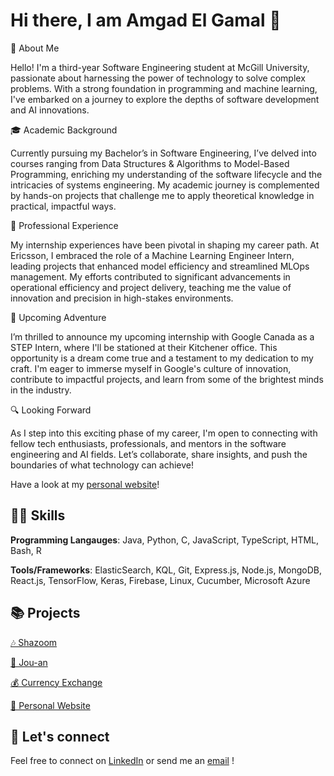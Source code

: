 # Hi there, I am Amgad El Gamal 👋

🚀 About Me

Hello! I'm a third-year Software Engineering student at McGill University, passionate about harnessing the power of technology to solve complex problems. With a strong foundation in programming and machine learning, I've embarked on a journey to explore the depths of software development and AI innovations.

🎓 Academic Background

Currently pursuing my Bachelor’s in Software Engineering, I’ve delved into courses ranging from Data Structures & Algorithms to Model-Based Programming, enriching my understanding of the software lifecycle and the intricacies of systems engineering. My academic journey is complemented by hands-on projects that challenge me to apply theoretical knowledge in practical, impactful ways.

💼 Professional Experience

My internship experiences have been pivotal in shaping my career path. At Ericsson, I embraced the role of a Machine Learning Engineer Intern, leading projects that enhanced model efficiency and streamlined MLOps management. My efforts contributed to significant advancements in operational efficiency and project delivery, teaching me the value of innovation and precision in high-stakes environments.

🌟 Upcoming Adventure

I’m thrilled to announce my upcoming internship with Google Canada as a STEP Intern, where I'll be stationed at their Kitchener office. This opportunity is a dream come true and a testament to my dedication to my craft. I'm eager to immerse myself in Google's culture of innovation, contribute to impactful projects, and learn from some of the brightest minds in the industry.

🔍 Looking Forward

As I step into this exciting phase of my career, I'm open to connecting with fellow tech enthusiasts, professionals, and mentors in the software engineering and AI fields. Let’s collaborate, share insights, and push the boundaries of what technology can achieve!

Have a look at my [personal website](https://amgadelgamal.github.io/portfolio/)!

## 👨‍💻 Skills

**Programming Langauges**: Java, Python, C, JavaScript, TypeScript, HTML, Bash, R

**Tools/Frameworks**: ElasticSearch, KQL, Git, Express.js, Node.js, MongoDB, React.js, TensorFlow, Keras, Firebase, Linux, Cucumber, Microsoft Azure

## 📚 Projects

[🎶 Shazoom](https://github.com/amgadelgamal/Shazoom)

[🍔 Jou-an](https://github.com/amgadelgamal/Jou-an)

[💰 Currency Exchange](https://github.com/amgadelgamal/CurrencyExchange)

[💼 Personal Website](https://github.com/mohdels/mohdels.github.io)

## 🤝 Let's connect

Feel free to connect on [LinkedIn](https://www.linkedin.com/in/amgadelgamal) or send me an [email](mailto:amgad.elgamal@mail.mcgill.ca) !
